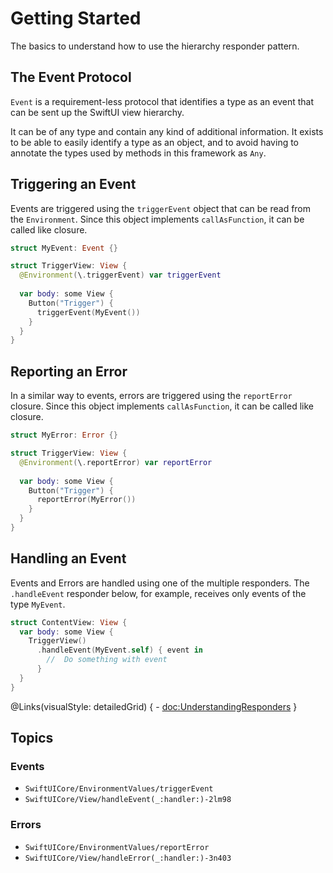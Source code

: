 # Getting Started

The basics to understand how to use the hierarchy responder pattern.

## The Event Protocol

`Event` is a requirement-less protocol that identifies a type as an event that can be sent up the SwiftUI view hierarchy.

It can be of any type and contain any kind of additional information. It exists to be able to easily identify a type as an object, and to avoid having to annotate the types used by methods in this framework as `Any`.

## Triggering an Event

Events are triggered using the `triggerEvent` object that can be read from the `Environment`. Since this object implements `callAsFunction`, it can be called like closure.

```swift
struct MyEvent: Event {}

struct TriggerView: View {
  @Environment(\.triggerEvent) var triggerEvent
  
  var body: some View {
    Button("Trigger") {
      triggerEvent(MyEvent())
    }
  }
}
```

## Reporting an Error

In a similar way to events, errors are triggered using the `reportError` closure. Since this object implements `callAsFunction`, it can be called like closure.

```swift
struct MyError: Error {}

struct TriggerView: View {
  @Environment(\.reportError) var reportError
  
  var body: some View {
    Button("Trigger") {
      reportError(MyError())
    }
  }
}
```

## Handling an Event

Events and Errors are handled using one of the multiple responders. The `.handleEvent` responder below, for example, receives only events of the type `MyEvent`.

```swift
struct ContentView: View {
  var body: some View {
    TriggerView()
      .handleEvent(MyEvent.self) { event in
        //  Do something with event
      }
  }
}
```

@Links(visualStyle: detailedGrid) {
	- <doc:UnderstandingResponders>
}

## Topics

### Events

- ``SwiftUICore/EnvironmentValues/triggerEvent``
- ``SwiftUICore/View/handleEvent(_:handler:)-2lm98``

### Errors

- ``SwiftUICore/EnvironmentValues/reportError``
- ``SwiftUICore/View/handleError(_:handler:)-3n403``
